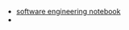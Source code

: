 - [software engineering notebook](http://winterflower.github.io/2017/08/17/software-engineering-notebook/)
- []()